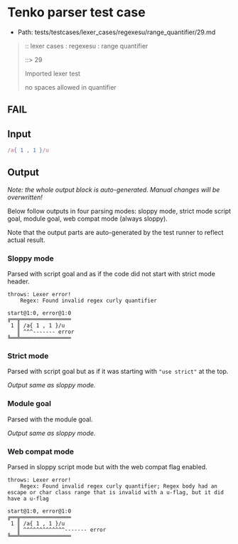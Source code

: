 # Tenko parser test case

- Path: tests/testcases/lexer_cases/regexesu/range_quantifier/29.md

> :: lexer cases : regexesu : range quantifier
>
> ::> 29
>
> Imported lexer test
>
> no spaces allowed in quantifier

## FAIL

## Input

`````js
/a{ 1 , 1 }/u
`````

## Output

_Note: the whole output block is auto-generated. Manual changes will be overwritten!_

Below follow outputs in four parsing modes: sloppy mode, strict mode script goal, module goal, web compat mode (always sloppy).

Note that the output parts are auto-generated by the test runner to reflect actual result.

### Sloppy mode

Parsed with script goal and as if the code did not start with strict mode header.

`````
throws: Lexer error!
    Regex: Found invalid regex curly quantifier

start@1:0, error@1:0
╔══╦════════════════
 1 ║ /a{ 1 , 1 }/u
   ║ ^^^------- error
╚══╩════════════════

`````

### Strict mode

Parsed with script goal but as if it was starting with `"use strict"` at the top.

_Output same as sloppy mode._

### Module goal

Parsed with the module goal.

_Output same as sloppy mode._

### Web compat mode

Parsed in sloppy script mode but with the web compat flag enabled.

`````
throws: Lexer error!
    Regex: Found invalid regex curly quantifier; Regex body had an escape or char class range that is invalid with a u-flag, but it did have a u-flag

start@1:0, error@1:0
╔══╦════════════════
 1 ║ /a{ 1 , 1 }/u
   ║ ^^^^^^^^^^^^^------- error
╚══╩════════════════

`````


